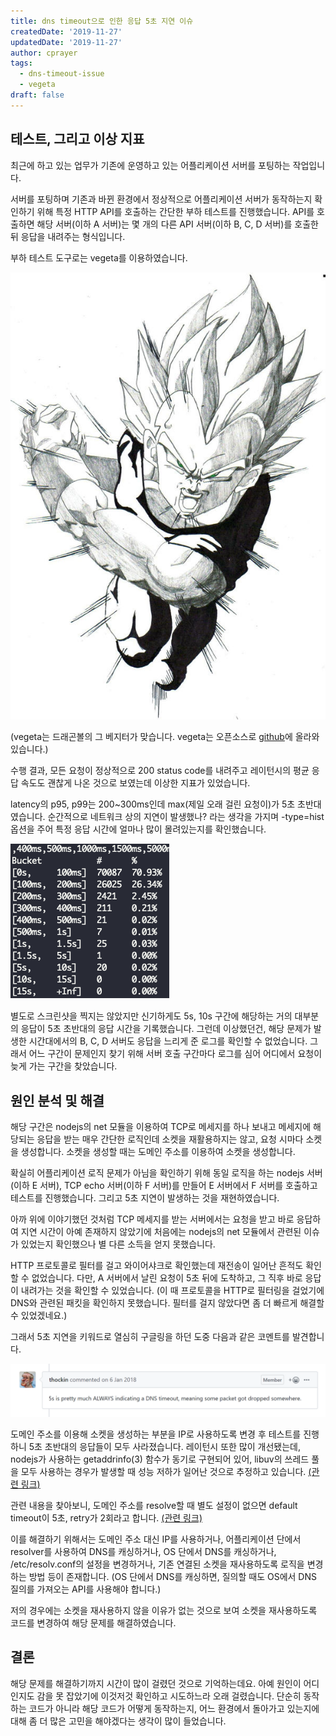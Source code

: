 ```yaml
---
title: dns timeout으로 인한 응답 5초 지연 이슈
createdDate: '2019-11-27'
updatedDate: '2019-11-27'
author: cprayer
tags:
  - dns-timeout-issue
  - vegeta
draft: false
---
```


## 테스트, 그리고 이상 지표

최근에 하고 있는 업무가 기존에 운영하고 있는 어플리케이션 서버를 포팅하는 작업입니다.

서버를 포팅하며 기존과 바뀐 환경에서 정상적으로 어플리케이션 서버가 동작하는지 확인하기 위해 특정 HTTP API를 호출하는 간단한 부하 테스트를 진행했습니다. API를 호출하면 해당 서버(이하 A 서버)는 몇 개의 다른 API 서버(이하 B, C, D 서버)를 호출한 뒤 응답을 내려주는 형식입니다.

부하 테스트 도구로는 vegeta를 이용하였습니다.

![vegeta](./vegeta.jpeg)

(vegeta는 드래곤볼의 그 베지터가 맞습니다. vegeta는 오픈소스로 [github](https://github.com/tsenart/vegeta)에 올라와 있습니다.)

수행 결과, 모든 요청이 정상적으로 200 status code를 내려주고 레이턴시의 평균 응답 속도도 괜찮게 나온 것으로 보였는데 이상한 지표가 있었습니다.

latency의 p95, p99는 200~300ms인데 max(제일 오래 걸린 요청이)가 5초 초반대였습니다. 순간적으로 네트워크 상의 지연이 발생했나? 라는 생각을 가지며 -type=hist 옵션을 주어 특정 응답 시간에 얼마나 많이 몰려있는지를 확인했습니다.

![vegeta-hist](./vegeta-hist.png)

별도로 스크린샷을 찍지는 않았지만 신기하게도 5s, 10s 구간에 해당하는 거의 대부분의 응답이 5초 초반대의 응답 시간을 기록했습니다. 그런데 이상했던건, 해당 문제가 발생한 시간대에서의 B, C, D 서버도 응답을 느리게 준 로그를 확인할 수 없었습니다. 그래서 어느 구간이 문제인지 찾기 위해 서버 호출 구간마다 로그를 심어 어디에서 요청이 늦게 가는 구간을 찾았습니다.

## 원인 분석 및 해결

해당 구간은 nodejs의 net 모듈을 이용하여 TCP로 메세지를 하나 보내고 메세지에 해당되는 응답을 받는 매우 간단한 로직인데 소켓을 재활용하지는 않고, 요청 시마다 소켓을 생성합니다. 소켓을 생성할 때는 도메인 주소를 이용하여 소켓을 생성합니다.

확실히 어플리케이션 로직 문제가 아님을 확인하기 위해 동일 로직을 하는 nodejs 서버(이하 E 서버), TCP echo 서버(이하 F 서버)를 만들어 E 서버에서 F 서버를 호출하고 테스트를 진행했습니다. 그리고 5초 지연이 발생하는 것을 재현하였습니다.

아까 위에 이야기했던 것처럼 TCP 메세지를 받는 서버에서는 요청을 받고 바로 응답하여 지연 시간이 아예 존재하지 않았기에 처음에는 nodejs의 net 모듈에서 관련된 이슈가 있었는지 확인했으나 별 다른 소득을 얻지 못했습니다.

HTTP 프로토콜로 필터를 걸고 와이어샤크로 확인했는데 재전송이 일어난 흔적도 확인할 수 없었습니다. 다만, A 서버에서 날린 요청이 5초 뒤에 도착하고, 그 직후 바로 응답이 내려가는 것을 확인할 수 있었습니다. (이 때 프로토콜을 HTTP로 필터링을 걸었기에 DNS와 관련된 패킷을 확인하지 못했습니다. 필터를 걸지 않았다면 좀 더 빠르게 해결할 수 있었겠네요.)

그래서 5초 지연을 키워드로 열심히 구글링을 하던 도중 다음과 같은 코멘트를 발견합니다.

![github-issue-comment](./github-issue-comment.png)

도메인 주소를 이용해 소켓을 생성하는 부분을 IP로 사용하도록 변경 후 테스트를 진행하니 5초 초반대의 응답들이 모두 사라졌습니다. 레이턴시 또한 많이 개선됐는데, nodejs가 사용하는 getaddrinfo(3) 함수가 동기로 구현되어 있어, libuv의 쓰레드 풀을 모두 사용하는 경우가 발생할 때 성능 저하가 일어난 것으로 추정하고 있습니다. [(관련 링크)](https://nodejs.org/api/dns.html#dns_dns_lookup)

관련 내용을 찾아보니, 도메인 주소를 resolve할 때 별도 설정이 없으면 default timeout이 5초, retry가 2회라고 합니다. [(관련 링크)](http://man7.org/linux/man-pages/man5/resolv.conf.5.html)

이를 해결하기 위해서는 도메인 주소 대신 IP를 사용하거나, 어플리케이션 단에서 resolver를 사용하여 DNS를 캐싱하거나, OS 단에서 DNS를 캐싱하거나, /etc/resolv.conf의 설정을 변경하거나, 기존 연결된 소켓을 재사용하도록 로직을 변경하는 방법 등이 존재합니다. (OS 단에서 DNS를 캐싱하면, 질의할 때도 OS에서 DNS 질의를 가져오는 API를 사용해야 합니다.)

저의 경우에는 소켓을 재사용하지 않을 이유가 없는 것으로 보여 소켓을 재사용하도록 코드를 변경하여 해당 문제를 해결하였습니다.

## 결론

해당 문제를 해결하기까지 시간이 많이 걸렸던 것으로 기억하는데요. 아예 원인이 어디인지도 감을 못 잡았기에 이것저것 확인하고 시도하느라 오래 걸렸습니다. 단순히 동작하는 코드가 아니라 해당 코드가 어떻게 동작하는지, 어느 환경에서 돌아가고 있는지에 대해 좀 더 많은 고민을 해야겠다는 생각이 많이 들었습니다.